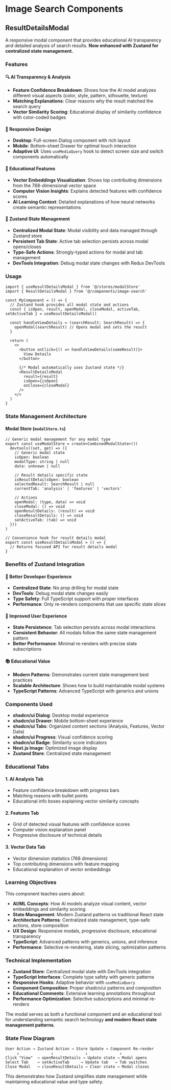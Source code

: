 # Image Search Components

## ResultDetailsModal

A responsive modal component that provides educational AI transparency and detailed analysis of search results. **Now enhanced with Zustand for centralized state management.**

### Features

#### 🔍 **AI Transparency & Analysis**
- **Feature Confidence Breakdown**: Shows how the AI model analyzes different visual aspects (color, style, pattern, silhouette, texture)
- **Matching Explanations**: Clear reasons why the result matched the search query
- **Vector Similarity Scoring**: Educational display of similarity confidence with color-coded badges

#### 📱 **Responsive Design**
- **Desktop**: Full-screen Dialog component with rich layout
- **Mobile**: Bottom-sheet Drawer for optimal touch interaction
- **Adaptive UI**: Uses `useMediaQuery` hook to detect screen size and switch components automatically

#### 🧠 **Educational Features**
- **Vector Embeddings Visualization**: Shows top contributing dimensions from the 768-dimensional vector space
- **Computer Vision Insights**: Explains detected features with confidence scores
- **AI Learning Context**: Detailed explanations of how neural networks create semantic representations

#### 🏪 **Zustand State Management**
- **Centralized Modal State**: Modal visibility and data managed through Zustand store
- **Persistent Tab State**: Active tab selection persists across modal opens/closes
- **Type-Safe Actions**: Strongly-typed actions for modal and tab management
- **DevTools Integration**: Debug modal state changes with Redux DevTools

### Usage

```tsx
import { useResultDetailsModal } from '@/stores/modalStore'
import { ResultDetailsModal } from '@/components/image-search'

const MyComponent = () => {
  // Zustand hook provides all modal state and actions
  const { isOpen, result, openModal, closeModal, activeTab, setActiveTab } = useResultDetailsModal()

  const handleViewDetails = (searchResult: SearchResult) => {
    openModal(searchResult) // Opens modal and sets the result
  }

  return (
    <>
      <button onClick={() => handleViewDetails(someResult)}>
        View Details
      </button>
      
      {/* Modal automatically uses Zustand state */}
      <ResultDetailsModal 
        result={result}
        isOpen={isOpen}
        onClose={closeModal}
      />
    </>
  )
}
```

### State Management Architecture

#### Modal Store (`modalStore.ts`)
```tsx
// Generic modal management for any modal type
export const useModalStore = create<CombinedModalState>()(
  devtools((set, get) => ({
    // Generic modal state
    isOpen: boolean
    modalType: string | null
    data: unknown | null
    
    // Result details specific state
    isResultDetailsOpen: boolean
    selectedResult: SearchResult | null
    currentTab: 'analysis' | 'features' | 'vectors'
    
    // Actions
    openModal: (type, data) => void
    closeModal: () => void
    openResultDetails: (result) => void
    closeResultDetails: () => void
    setActiveTab: (tab) => void
  }))
)

// Convenience hook for result details modal
export const useResultDetailsModal = () => {
  // Returns focused API for result details modal
}
```

### Benefits of Zustand Integration

#### 🎯 **Better Developer Experience**
- **Centralized State**: No prop drilling for modal state
- **DevTools**: Debug modal state changes easily
- **Type Safety**: Full TypeScript support with proper interfaces
- **Performance**: Only re-renders components that use specific state slices

#### 🔄 **Improved User Experience**
- **State Persistence**: Tab selection persists across modal interactions
- **Consistent Behavior**: All modals follow the same state management pattern
- **Better Performance**: Minimal re-renders with precise state subscriptions

#### 📚 **Educational Value**
- **Modern Patterns**: Demonstrates current state management best practices
- **Scalable Architecture**: Shows how to build maintainable modal systems
- **TypeScript Patterns**: Advanced TypeScript with generics and unions

### Components Used

- **shadcn/ui Dialog**: Desktop modal experience
- **shadcn/ui Drawer**: Mobile bottom-sheet experience  
- **shadcn/ui Tabs**: Organized content sections (Analysis, Features, Vector Data)
- **shadcn/ui Progress**: Visual confidence scoring
- **shadcn/ui Badge**: Similarity score indicators
- **Next.js Image**: Optimized image display
- **Zustand Store**: Centralized state management

### Educational Tabs

#### 1. AI Analysis Tab
- Feature confidence breakdown with progress bars
- Matching reasons with bullet points
- Educational info boxes explaining vector similarity concepts

#### 2. Features Tab  
- Grid of detected visual features with confidence scores
- Computer vision explanation panel
- Progressive disclosure of technical details

#### 3. Vector Data Tab
- Vector dimension statistics (768 dimensions)
- Top contributing dimensions with feature mapping
- Educational explanation of vector embeddings

### Learning Objectives

This component teaches users about:
- **AI/ML Concepts**: How AI models analyze visual content, vector embeddings and similarity scoring
- **State Management**: Modern Zustand patterns vs traditional React state
- **Architecture Patterns**: Centralized state management, type-safe actions, store composition
- **UX Design**: Responsive modals, progressive disclosure, educational transparency
- **TypeScript**: Advanced patterns with generics, unions, and inference
- **Performance**: Selective re-rendering, state slicing, optimization patterns

### Technical Implementation

- **Zustand Store**: Centralized modal state with DevTools integration
- **TypeScript Interfaces**: Complete type safety with generic patterns
- **Responsive Hooks**: Adaptive behavior with `useMediaQuery`
- **Component Composition**: Proper shadcn/ui patterns and composition
- **Educational Comments**: Extensive learning annotations throughout
- **Performance Optimization**: Selective subscriptions and minimal re-renders

The modal serves as both a functional component and an educational tool for understanding semantic search technology **and modern React state management patterns**.

### State Flow Diagram

```
User Action → Zustand Action → Store Update → Component Re-render
     ↓              ↓              ↓              ↓
Click "View"  → openResultDetails → Update state → Modal opens
Select Tab    → setActiveTab     → Update tab   → Tab switches  
Close Modal   → closeResultDetails → Clear state → Modal closes
```

This demonstrates how Zustand simplifies state management while maintaining educational value and type safety. 